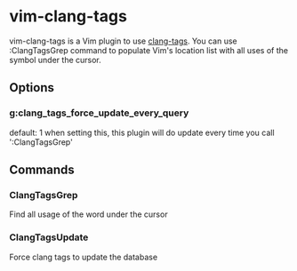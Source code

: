 vim-clang-tags
==============

vim-clang-tags is a Vim plugin to use [clang-tags](http://johnzeng.github.io/clang-tags/). You can use :ClangTagsGrep command to populate Vim's location list with all uses of the symbol under the cursor.

## Options

### g:clang_tags_force_update_every_query
default: 1
when setting this, this plugin will do update every time you call ':ClangTagsGrep'

## Commands

### ClangTagsGrep
Find all usage of the word under the cursor

### ClangTagsUpdate
Force clang tags to update the database
